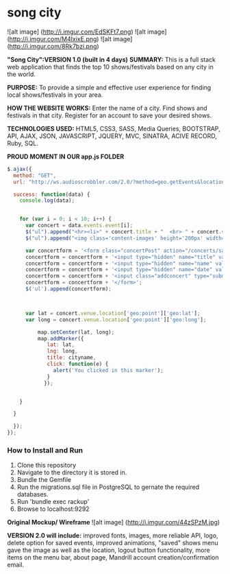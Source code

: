 # song city

![alt image] (http://i.imgur.com/EdSKFt7.png)
![alt image] (http://i.imgur.com/M4IxixE.png)
![alt image] (http://i.imgur.com/8Rk7bzi.png)


**"Song City":VERSION 1.0 (built in 4 days)**
**SUMMARY:** This is a full stack web application that finds the top 10 shows/festivals based on any city in the world. 

**PURPOSE:** To provide a simple and effective user experience for finding local shows/festivals in your area.

**HOW THE WEBSITE WORKS:** Enter the name of a city. Find shows and festivals in that city. Register for an account to save your desired shows.

**TECHNOLOGIES USED:** HTML5, CSS3, SASS, Media Queries, BOOTSTRAP, API, AJAX, JSON, JAVASCRIPT, JQUERY, MVC, SINATRA, ACIVE RECORD, Ruby, SQL.

**PROUD MOMENT IN OUR app.js FOLDER**
```javascript
$.ajax({
  method: "GET",
  url: "http://ws.audioscrobbler.com/2.0/?method=geo.getEvents&location=" + cityname + "&api_key=2e8b4c0a324101689acd8d782097b1fc&format=json",

  success: function(data) {
    console.log(data);


    for (var i = 0; i < 10; i++) {
      var concert = data.events.event[i];
      $("ul").append("<hr><li>" + concert.title + "  <br> " + concert.venue.name + "  <br>  " + formatDate(concert.startDate) + "</li>");
      $("ul").append("<img class='content-images' height='200px' width='200px' src='"+ concert.image[3]['#text'] + "'>");

      var concertform = '<form class="concertPost" action="/concerts/save_event" method="post">';
      concertform = concertform + '<input type="hidden" name="title" value="' + concert.title + '">';
      concertform = concertform + '<input type="hidden" name="name" value="' + concert.venue.name + '">';
      concertform = concertform + '<input type="hidden" name="date" value="' + formatDate(concert.startDate) + '">';
      concertform = concertform + '<input class="addconcert" type="submit" value="Add Event">';
      concertform = concertform + '</form>';
      $('ul').append(concertform);



      var lat = concert.venue.location['geo:point']['geo:lat'];
      var long = concert.venue.location['geo:point']['geo:long'];

          map.setCenter(lat, long);
          map.addMarker({
             lat: lat,
             lng: long,
             title: cityname,
             click: function(e) {
               alert('You clicked in this marker');
             }
            });


    }

  }

  });
});
```



### How to Install and Run
1. Clone this repository
2. Navigate to the directory it is stored in.
3. Bundle the Gemfile 
4. Run the migrations.sql file in PostgreSQL to gernate the required databases.
5. Run 'bundle exec rackup'
6. Browse to localhost:9292

**Original Mockup/ Wireframe**
![alt image] (http://i.imgur.com/44zSPzM.jpg)

**VERSION 2.0 will include:** improved fonts, images, more reliable API, logo, delete option for saved events, improved animations, "saved" shows menu gave the image as well as the location, logout button functionality, more items on the menu bar, about page, Mandrill account creation/confirmation email.

